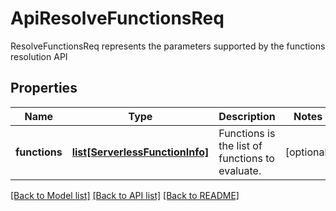 # ApiResolveFunctionsReq

ResolveFunctionsReq represents the parameters supported by the functions resolution API

## Properties
Name | Type | Description | Notes
------------ | ------------- | ------------- | -------------
**functions** | [**list[ServerlessFunctionInfo]**](ServerlessFunctionInfo.md) | Functions is the list of functions to evaluate.  | [optional] 

[[Back to Model list]](../README.md#documentation-for-models) [[Back to API list]](../README.md#documentation-for-api-endpoints) [[Back to README]](../README.md)


